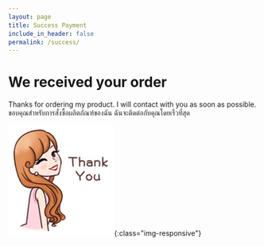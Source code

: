 ```yaml
---
layout: page
title: Success Payment
include_in_header: false
permalink: /success/
---
```



# We received your order
Thanks for ordering my product. I will contact with you as soon as possible. 
<br>
ขอบคุณสำหรับการสั่งซื้อผลิตภัณฑ์ของฉัน ฉันจะติดต่อกับคุณโดยเร็วที่สุด


![image-title-here](/thank.jpg){:class="img-responsive"}